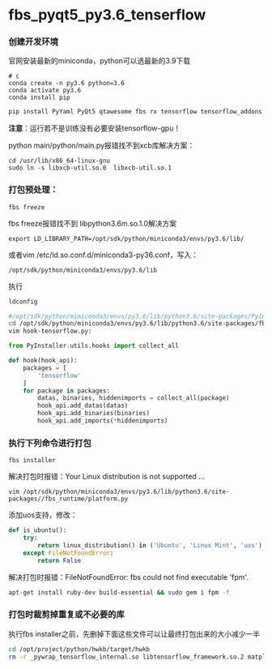 # fbs_pyqt5_py3.6_tenserflow
### 创建开发环境

官网安装最新的miniconda，python可以选最新的3.9下载

```shell
# c
conda create -n py3.6 python=3.6
conda activate py3.6
conda install pip
```

```bash
pip install PyYaml PyQt5 qtawesome fbs rx tensorflow tensorflow_addons matplotlib opencv-python-headless qt_material
```

**注意**：运行若不是训练没有必要安装tensorflow-gpu！

python main/python/main.py报错找不到xcb库解决方案：

```
cd /usr/lib/x86_64-linux-gnu 
sudo ln -s libxcb-util.so.0  libxcb-util.so.1 
```



### 打包预处理：

```
fbs freeze
```



fbs freeze报错找不到 libpython3.6m.so.1.0解决方案

```shell
export LD_LIBRARY_PATH=/opt/sdk/python/miniconda3/envs/py3.6/lib/
```

或者vim /etc/ld.so.conf.d/miniconda3-py36.conf，写入：

```shell
/opt/sdk/python/miniconda3/envs/py3.6/lib
```

执行 

```bash
ldconfig
```



```bash
#/opt/sdk/python/miniconda3/envs/py3.6/lib/python3.6/site-packages/PyInstaller/hooks
cd /opt/sdk/python/miniconda3/envs/py3.6/lib/python3.6/site-packages/fbs/freeze/hooks
vim hook-tensorflow.py:
```

```python
from PyInstaller.utils.hooks import collect_all

def hook(hook_api):
    packages = [
        'tensorflow'
    ]
    for package in packages:
        datas, binaries, hiddenimports = collect_all(package)
        hook_api.add_datas(datas)
        hook_api.add_binaries(binaries)
        hook_api.add_imports(*hiddenimports)
```



### 执行下列命令进行打包

```
fbs installer
```

解决打包时报错：Your Linux distribution is not supported ...

```shell
vim /opt/sdk/python/miniconda3/envs/py3.6/lib/python3.6/site-packages//fbs_runtime/platform.py
```

添加uos支持，修改：

```python
def is_ubuntu():
    try:
        return linux_distribution() in ('Ubuntu', 'Linux Mint', 'uos') # 这里
    except FileNotFoundError:
        return False
```

解决打包时报错：FileNotFoundError: fbs could not find executable 'fpm'.

```bash
apt-get install ruby-dev build-essential && sudo gem i fpm -f
```



### 打包时裁剪掉重复或不必要的库

执行fbs installer之前，先删掉下面这些文件可以让最终打包出来的大小减少一半

```bash
cd /opt/project/python/hwkb/target/hwkb 
rm -r _pywrap_tensorflow_internal.so libtensorflow_framework.so.2 matplotlib scipy PIL tensorflow/python/tpu tensorflow/python/training tensorflow/python/_pywrap_tf_item.so tensorflow/include 

```

